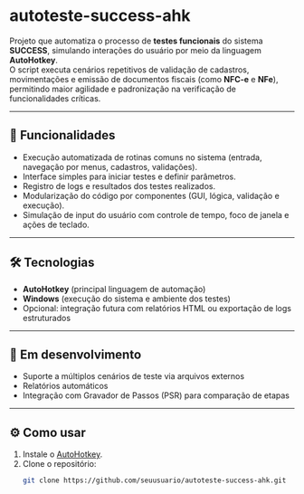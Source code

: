 # autoteste-success-ahk

Projeto que automatiza o processo de **testes funcionais** do sistema **SUCCESS**, simulando interações do usuário por meio da linguagem **AutoHotkey**.  
O script executa cenários repetitivos de validação de cadastros, movimentações e emissão de documentos fiscais (como **NFC-e** e **NFe**), permitindo maior agilidade e padronização na verificação de funcionalidades críticas.

---

## 🚀 Funcionalidades
- Execução automatizada de rotinas comuns no sistema (entrada, navegação por menus, cadastros, validações).  
- Interface simples para iniciar testes e definir parâmetros.  
- Registro de logs e resultados dos testes realizados.  
- Modularização do código por componentes (GUI, lógica, validação e execução).  
- Simulação de input do usuário com controle de tempo, foco de janela e ações de teclado.  

---

## 🛠️ Tecnologias
- **AutoHotkey** (principal linguagem de automação)  
- **Windows** (execução do sistema e ambiente dos testes)  
- Opcional: integração futura com relatórios HTML ou exportação de logs estruturados  

---

## 🚧 Em desenvolvimento
- Suporte a múltiplos cenários de teste via arquivos externos  
- Relatórios automáticos  
- Integração com Gravador de Passos (PSR) para comparação de etapas  

---

## ⚙️ Como usar
1. Instale o [AutoHotkey](https://www.autohotkey.com/).  
2. Clone o repositório:  
   ```bash
   git clone https://github.com/seuusuario/autoteste-success-ahk.git
